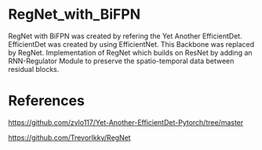 # RegNet_with_BiFPN
RegNet with BiFPN was created by refering the Yet Another EfficientDet. 
EfficientDet was created by using EfficientNet. 
This Backbone was replaced by RegNet. 
Implementation of RegNet which builds on ResNet by adding an RNN-Regulator Module to preserve the spatio-temporal data between residual blocks.

# References
https://github.com/zylo117/Yet-Another-EfficientDet-Pytorch/tree/master

https://github.com/TrevorIkky/RegNet
